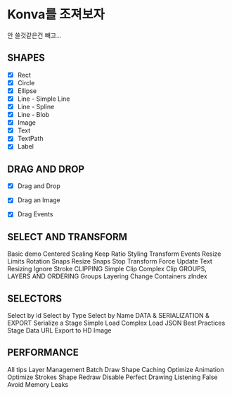 # Konva를 조져보자
안 쓸것같은건 빼고...

## SHAPES

- [X] Rect
- [X] Circle
- [X] Ellipse
- [X] Line - Simple Line
- [X] Line - Spline
- [X] Line - Blob
- [X] Image
- [X] Text
- [X] TextPath
- [X] Label

## DRAG AND DROP

- [X] Drag and Drop
- [X] Drag an Image
- [X] Drag Events


## SELECT AND TRANSFORM

Basic demo
Centered Scaling
Keep Ratio
Styling
Transform Events
Resize Limits
Rotation Snaps
Resize Snaps
Stop Transform
Force Update
Text Resizing
Ignore Stroke
CLIPPING
Simple Clip
Complex Clip
GROUPS, LAYERS AND ORDERING
Groups
Layering
Change Containers
zIndex

## SELECTORS

Select by id
Select by Type
Select by Name
DATA & SERIALIZATION & EXPORT
Serialize a Stage
Simple Load
Complex Load
JSON Best Practices
Stage Data URL
Export to HD Image

## PERFORMANCE

All tips
Layer Management
Batch Draw
Shape Caching
Optimize Animation
Optimize Strokes
Shape Redraw
Disable Perfect Drawing
Listening False
Avoid Memory Leaks
